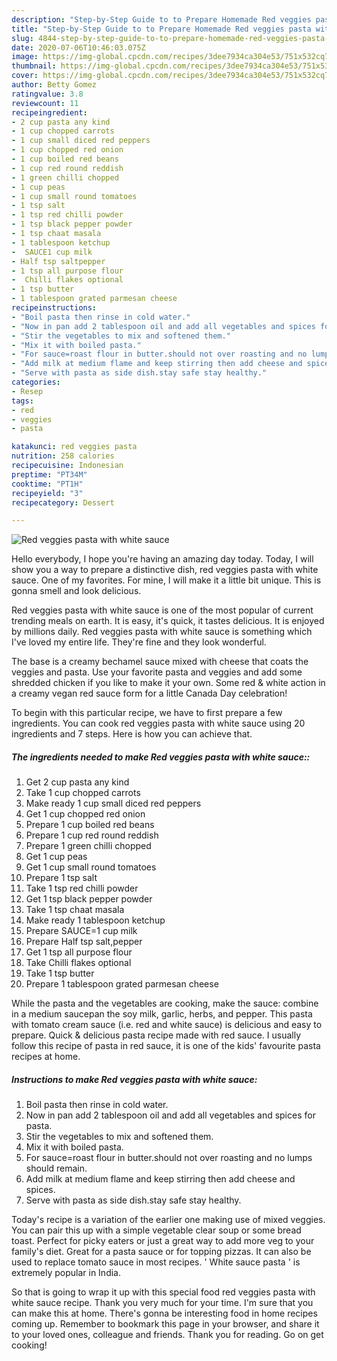 ```yaml
---
description: "Step-by-Step Guide to to Prepare Homemade Red veggies pasta with white sauce"
title: "Step-by-Step Guide to to Prepare Homemade Red veggies pasta with white sauce"
slug: 4844-step-by-step-guide-to-to-prepare-homemade-red-veggies-pasta-with-white-sauce
date: 2020-07-06T10:46:03.075Z
image: https://img-global.cpcdn.com/recipes/3dee7934ca304e53/751x532cq70/red-veggies-pasta-with-white-sauce-recipe-main-photo.jpg
thumbnail: https://img-global.cpcdn.com/recipes/3dee7934ca304e53/751x532cq70/red-veggies-pasta-with-white-sauce-recipe-main-photo.jpg
cover: https://img-global.cpcdn.com/recipes/3dee7934ca304e53/751x532cq70/red-veggies-pasta-with-white-sauce-recipe-main-photo.jpg
author: Betty Gomez
ratingvalue: 3.8
reviewcount: 11
recipeingredient:
- 2 cup pasta any kind
- 1 cup chopped carrots
- 1 cup small diced red peppers
- 1 cup chopped red onion
- 1 cup boiled red beans
- 1 cup red round reddish
- 1 green chilli chopped
- 1 cup peas
- 1 cup small round tomatoes
- 1 tsp salt
- 1 tsp red chilli powder
- 1 tsp black pepper powder
- 1 tsp chaat masala
- 1 tablespoon ketchup
-  SAUCE1 cup milk
- Half tsp saltpepper
- 1 tsp all purpose flour
-  Chilli flakes optional
- 1 tsp butter
- 1 tablespoon grated parmesan cheese
recipeinstructions:
- "Boil pasta then rinse in cold water."
- "Now in pan add 2 tablespoon oil and add all vegetables and spices for pasta."
- "Stir the vegetables to mix and softened them."
- "Mix it with boiled pasta."
- "For sauce=roast flour in butter.should not over roasting and no lumps should remain."
- "Add milk at medium flame and keep stirring then add cheese and spices."
- "Serve with pasta as side dish.stay safe stay healthy."
categories:
- Resep
tags:
- red
- veggies
- pasta

katakunci: red veggies pasta
nutrition: 258 calories
recipecuisine: Indonesian
preptime: "PT34M"
cooktime: "PT1H"
recipeyield: "3"
recipecategory: Dessert

---
```



![Red veggies pasta with white sauce](https://img-global.cpcdn.com/recipes/3dee7934ca304e53/751x532cq70/red-veggies-pasta-with-white-sauce-recipe-main-photo.jpg)

Hello everybody, I hope you're having an amazing day today. Today, I will show you a way to prepare a distinctive dish, red veggies pasta with white sauce. One of my favorites. For mine, I will make it a little bit unique. This is gonna smell and look delicious.

Red veggies pasta with white sauce is one of the most popular of current trending meals on earth. It is easy, it's quick, it tastes delicious. It is enjoyed by millions daily. Red veggies pasta with white sauce is something which I've loved my entire life. They're fine and they look wonderful.

The base is a creamy bechamel sauce mixed with cheese that coats the veggies and pasta. Use your favorite pasta and veggies and add some shredded chicken if you like to make it your own. Some red &amp; white action in a creamy vegan red sauce form for a little Canada Day celebration!


To begin with this particular recipe, we have to first prepare a few ingredients. You can cook red veggies pasta with white sauce using 20 ingredients and 7 steps. Here is how you can achieve that.

##### The ingredients needed to make Red veggies pasta with white sauce::

1. Get 2 cup pasta any kind
1. Take 1 cup chopped carrots
1. Make ready 1 cup small diced red peppers
1. Get 1 cup chopped red onion
1. Prepare 1 cup boiled red beans
1. Prepare 1 cup red round reddish
1. Prepare 1 green chilli chopped
1. Get 1 cup peas
1. Get 1 cup small round tomatoes
1. Prepare 1 tsp salt
1. Take 1 tsp red chilli powder
1. Get 1 tsp black pepper powder
1. Take 1 tsp chaat masala
1. Make ready 1 tablespoon ketchup
1. Prepare  SAUCE=1 cup milk
1. Prepare Half tsp salt,pepper
1. Get 1 tsp all purpose flour
1. Take  Chilli flakes optional
1. Take 1 tsp butter
1. Prepare 1 tablespoon grated parmesan cheese


While the pasta and the vegetables are cooking, make the sauce: combine in a medium saucepan the soy milk, garlic, herbs, and pepper. This pasta with tomato cream sauce (i.e. red and white sauce) is delicious and easy to prepare. Quick &amp; delicious pasta recipe made with red sauce. I usually follow this recipe of pasta in red sauce, it is one of the kids&#39; favourite pasta recipes at home. 

##### Instructions to make Red veggies pasta with white sauce:

1. Boil pasta then rinse in cold water.
1. Now in pan add 2 tablespoon oil and add all vegetables and spices for pasta.
1. Stir the vegetables to mix and softened them.
1. Mix it with boiled pasta.
1. For sauce=roast flour in butter.should not over roasting and no lumps should remain.
1. Add milk at medium flame and keep stirring then add cheese and spices.
1. Serve with pasta as side dish.stay safe stay healthy.


Today&#39;s recipe is a variation of the earlier one making use of mixed veggies. You can pair this up with a simple vegetable clear soup or some bread toast. Perfect for picky eaters or just a great way to add more veg to your family&#39;s diet. Great for a pasta sauce or for topping pizzas. It can also be used to replace tomato sauce in most recipes. &#39; White sauce pasta &#39; is extremely popular in India. 

So that is going to wrap it up with this special food red veggies pasta with white sauce recipe. Thank you very much for your time. I'm sure that you can make this at home. There's gonna be interesting food in home recipes coming up. Remember to bookmark this page in your browser, and share it to your loved ones, colleague and friends. Thank you for reading. Go on get cooking!
